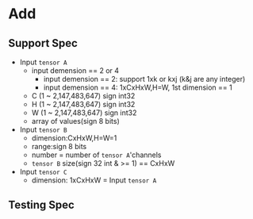 # Add

## Support Spec

* Input `tensor A`
    * input demension == 2 or 4
        * input demension == 2: support 1xk or kxj (k&j are any integer)
        * input demension == 4: 1xCxHxW,H=W, 1st dimension == 1
    * C (1 ~ 2,147,483,647) sign int32
    * H (1 ~ 2,147,483,647) sign int32
    * W (1 ~ 2,147,483,647) sign int32
    * array of values(sign 8 bits)
* Input `tensor B`
    * dimension:CxHxW,H=W=1
    * range:sign 8 bits
    * number = number of `tensor A`'channels
    * `tensor B` size(sign 32 int & >= 1) == CxHxW
* Input `tensor C`
    * dimension: 1xCxHxW = Input `tensor A`


## Testing Spec


